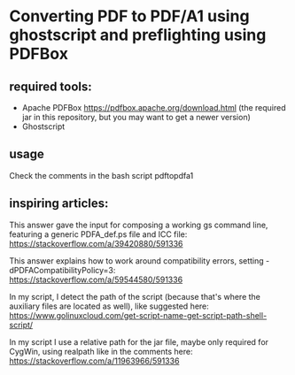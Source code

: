 # Converting PDF to PDF/A1 using ghostscript and preflighting using PDFBox

## required tools:

- Apache PDFBox https://pdfbox.apache.org/download.html (the required jar in this repository, but you may want to get a newer version)
- Ghostscript

## usage

Check the comments in the bash script pdftopdfa1

## inspiring articles:

This answer gave the input for composing a working gs command line, featuring a generic PDFA_def.ps file and ICC file: 
https://stackoverflow.com/a/39420880/591336

This answer explains how to work around compatibility errors, setting -dPDFACompatibilityPolicy=3: https://stackoverflow.com/a/59544580/591336

In my script, I detect the path of the script (because that's where the auxiliary files are located as well), like suggested here: https://www.golinuxcloud.com/get-script-name-get-script-path-shell-script/

In my script I use a relative path for the jar file, maybe only required for CygWin, using realpath like in the comments here: https://stackoverflow.com/a/11963966/591336

